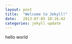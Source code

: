 ```yaml
---
layout: post
title:  "Welcome to Jekyll!"
date:   2013-07-05 18:16:42
categories: jekyll update
---
```


hello world